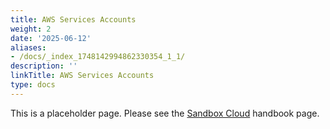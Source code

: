 ```yaml
---
title: AWS Services Accounts
weight: 2
date: '2025-06-12'
aliases:
- /docs/_index_1748142994862330354_1_1/
description: ''
linkTitle: AWS Services Accounts
type: docs
---
```


This is a placeholder page. Please see the [Sandbox Cloud](/handbook/company/infrastructure-standards/realms/sandbox/#groupteam-aws-account-or-gcp-project-non-production) handbook page.
